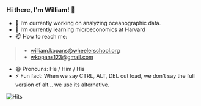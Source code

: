 ### Hi there, I'm William! 👋


- 🔭  I’m currently working on analyzing oceanographic data.
- 🌱  I’m currently learning microeconomics at Harvard
- 📫  How to reach me: 
> * william.kopans@wheelerschool.org
> * wkopans123@gmail.com
- 😄  Pronouns: He / Him / His
- ⚡ Fun fact: When we say CTRL, ALT, DEL out load, we don't say the full version of alt... we use its alternative.



<!--- 
- 👯 I’m looking to collaborate on ...
- 🤔 I’m looking for help with ...
- 💬 Ask me about ...
-->
![Hits](https://hitcounter.pythonanywhere.com/count/tag.svg?url=https%3A%2F%2Fgithub.com%2FWilliamKopans)
<!--- Credit for counter:
https://hitcounter.pythonanywhere.com/
-->
